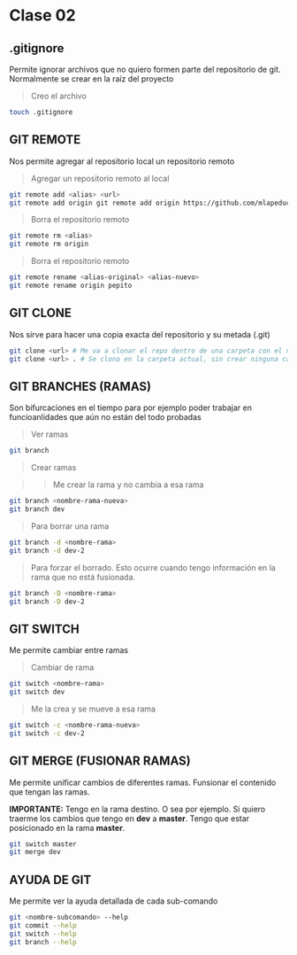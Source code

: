 # Clase 02

## .gitignore
Permite ignorar archivos que no quiero formen parte del repositorio de git.
Normalmente se crear en la raíz del proyecto

> Creo el archivo

```sh
touch .gitignore
```

## GIT REMOTE
Nos permite agregar al repositorio local un repositorio remoto

> Agregar un repositorio remoto al local

```sh
git remote add <alias> <url>
git remote add origin git remote add origin https://github.com/mlapeducacionit/61094-git.git
```

> Borra el repositorio remoto

```sh
git remote rm <alias> 
git remote rm origin 
```

> Borra el repositorio remoto

```sh
git remote rename <alias-original> <alias-nuevo> 
git remote rename origin pepito
```

## GIT CLONE
Nos sirve para hacer una copia exacta del repositorio y su metada (.git)

```sh
git clone <url> # Me va a clonar el repo dentro de una carpeta con el nombre del repo
git clone <url> . # Se clona en la carpeta actual, sin crear ninguna carpeta extra 
```

## GIT BRANCHES (RAMAS)
Son bifurcaciones en el tiempo para por ejemplo poder trabajar en funcioanlidades que aún no están del todo probadas

> Ver ramas

```sh
git branch
```

> Crear ramas

>> Me crear la rama y no cambia a esa rama

```sh
git branch <nombre-rama-nueva>
git branch dev
```

> Para borrar una rama

```sh
git branch -d <nombre-rama>
git branch -d dev-2
```

> Para forzar el borrado. Esto ocurre cuando tengo información en la rama que no está fusionada.

```sh
git branch -D <nombre-rama>
git branch -D dev-2
```

## GIT SWITCH 
Me permite cambiar entre ramas

> Cambiar de rama

```sh
git switch <nombre-rama>
git switch dev
```

> Me la crea y se mueve a esa rama

```sh
git switch -c <nombre-rama-nueva>
git switch -c dev-2
```

## GIT MERGE (FUSIONAR RAMAS)
Me permite unificar cambios de diferentes ramas. Funsionar el contenido que tengan las ramas.

**IMPORTANTE:** Tengo en la rama destino. O sea por ejemplo. Si quiero traerme los cambios que tengo en **dev** a **master**. Tengo que estar posicionado en la rama **master**.

```sh
git switch master
git merge dev
```

## AYUDA DE GIT
Me permite ver la ayuda detallada de cada sub-comando

```sh
git <nombre-subcomando> --help
git commit --help
git switch --help
git branch --help
```

